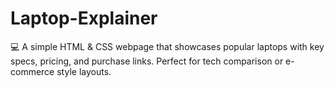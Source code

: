 # Laptop-Explainer
💻 A simple HTML &amp; CSS webpage that showcases popular laptops with key specs, pricing, and purchase links. Perfect for tech comparison or e-commerce style layouts.
